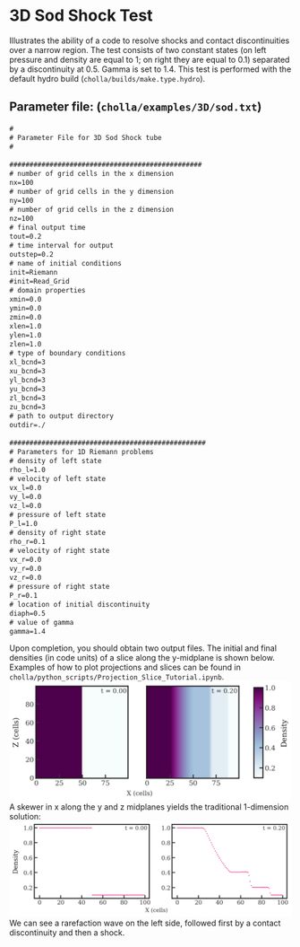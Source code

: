 # 3D Sod Shock Test
Illustrates the ability of a code to resolve shocks and contact discontinuities over a narrow region. The test consists of two constant states (on left pressure and density are equal to 1; on right they are equal to 0.1) separated by a discontinuity at 0.5. Gamma is set to 1.4. This test is performed with the default hydro build (`cholla/builds/make.type.hydro`).
## Parameter file: (`cholla/examples/3D/sod.txt`)
```
#
# Parameter File for 3D Sod Shock tube
#

################################################
# number of grid cells in the x dimension
nx=100
# number of grid cells in the y dimension
ny=100
# number of grid cells in the z dimension
nz=100
# final output time
tout=0.2
# time interval for output
outstep=0.2
# name of initial conditions
init=Riemann
#init=Read_Grid
# domain properties
xmin=0.0
ymin=0.0
zmin=0.0
xlen=1.0
ylen=1.0
zlen=1.0
# type of boundary conditions
xl_bcnd=3
xu_bcnd=3
yl_bcnd=3
yu_bcnd=3
zl_bcnd=3
zu_bcnd=3
# path to output directory
outdir=./

#################################################
# Parameters for 1D Riemann problems
# density of left state
rho_l=1.0
# velocity of left state
vx_l=0.0
vy_l=0.0
vz_l=0.0
# pressure of left state
P_l=1.0
# density of right state
rho_r=0.1
# velocity of right state
vx_r=0.0
vy_r=0.0
vz_r=0.0
# pressure of right state
P_r=0.1
# location of initial discontinuity
diaph=0.5
# value of gamma
gamma=1.4
```
Upon completion, you should obtain two output files. The initial and final densities (in code units) of a slice along the y-midplane is shown below. Examples of how to plot projections and slices can be found in `cholla/python_scripts/Projection_Slice_Tutorial.ipynb`.  
<img src="./images/3dsod_density_xz.png" alt="Two 2D histograms side by side, showing density of cells in z direction vs cells in x direction. The leftmost is the initial density plot with a constant density of 1 throughout all 100 y cells between x-cells 0 through 50 and a constant density of 0.1 between x cells 0 through 100. The rightmost plot is the final density plot at t = 0.20 with a nonconstant density in x and constant density in z. A density of 1 transitions abruptly to a density 0.8 around x = 25 cells, then gradually lessens to 0.6 around x = 50 cells. An abrupt change occurs at x = 70 cells to a density of 0.3 and the final abrupt transition is at x = 90 cells to a density of 0.2" width="1200" />  
A skewer in x along the y and z midplanes yields the traditional 1-dimension solution:  
<img src="./images/3dsod_density_x.png" alt="Two scatter plots side by side of density vs cells in the x direction. The leftmost is the initial density plot with a density of 1 between x-cells 0 through 50 and a density of 0.1 between x cells 0 through 100. The rightmost plot is the final density plot at t = 0.20. A density of 1 transitions abruptly to a density 0.8 around x = 25 cells, then gradually lessens to 0.6 around x = 50 cells. An abrupt change occurs at x = 70 cells to a density of 0.3 and the final abrupt transition is at x = 90 cells to a density of 0.2" width="1200" />  
We can see a rarefaction wave on the left side, followed first by a contact discontinuity and then a shock.
